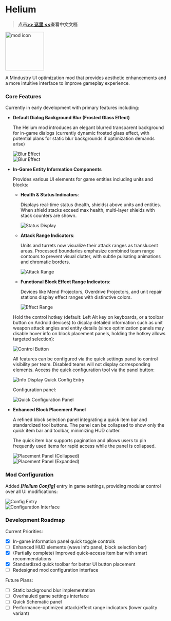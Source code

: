 # Helium

> **点击[>> 这里 <<](README_zh_CN.md)查看中文文档**

<!--suppress ALL -->
<img alt="mod icon" height="120" src="icon.png" width="120"/>

A Mindustry UI optimization mod that provides aesthetic enhancements and a more intuitive interface to improve gameplay experience.

### Core Features

Currently in early development with primary features including:

- **Default Dialog Background Blur (Frosted Glass Effect)**

  The Helium mod introduces an elegant blurred transparent background for in-game dialogs (currently dynamic frosted glass effect, with potential plans for static blur backgrounds if optimization demands arise)  

  ![Blur Effect](preview_imgs/en/blur-1.png)  
  ![Blur Effect](preview_imgs/en/blur-2.png)

- **In-Game Entity Information Components**

  Provides various UI elements for game entities including units and blocks:

  - **Health & Status Indicators**:

    Displays real-time status (health, shields) above units and entities. When shield stacks exceed max health, multi-layer shields with stack counters are shown.  
  
    ![Status Display](preview_imgs/en/statusDisplay.png)
  
  - **Attack Range Indicators**:

    Units and turrets now visualize their attack ranges as translucent areas. Processed boundaries emphasize combined team range contours to prevent visual clutter, with subtle pulsating animations and chromatic borders.  
  
    ![Attack Range](preview_imgs/en/attackRange.png)
  
  - **Functional Block Effect Range Indicators**:

    Devices like Mend Projectors, Overdrive Projectors, and unit repair stations display effect ranges with distinctive colors.  
  
    ![Effect Range](preview_imgs/en/effectRange.png)

  Hold the control hotkey (default: Left Alt key on keyboards, or a toolbar button on Android devices) to display detailed information such as unit weapon attack angles and entity details (since optimization panels may disable hover info on block placement panels, holding the hotkey allows targeted selection):

  ![Control Button](preview_imgs/en/control-button.png)

  All features can be configured via the quick settings panel to control visibility per team. Disabled teams will not display corresponding elements. Access the quick configuration tool via the panel button:

  ![Info Display Quick Config Entry](preview_imgs/en/quick-config-entry.png)

  Configuration panel:

  ![Quick Configuration Panel](preview_imgs/en/quick-config.png)

- **Enhanced Block Placement Panel**

  A refined block selection panel integrating a quick item bar and standardized tool buttons. The panel can be collapsed to show only the quick item bar and toolbar, minimizing HUD clutter.

  The quick item bar supports pagination and allows users to pin frequently used items for rapid access while the panel is collapsed.

  ![Placement Panel (Collapsed)](preview_imgs/en/placement-fold.png)  
  ![Placement Panel (Expanded)](preview_imgs/en/placement-unfold.png)

### Mod Configuration

Added **_\[Helium Config]_** entry in game settings, providing modular control over all UI modifications:

![Config Entry](preview_imgs/en/configEntry.png)  
![Configuration Interface](preview_imgs/en/configurePane.png)

### Development Roadmap

Current Priorities:
- [x] In-game information panel quick toggle controls
- [ ] Enhanced HUD elements (wave info panel, block selection bar)
- [x] (Partially complete) Improved quick-access item bar with smart recommendations
- [x] Standardized quick toolbar for better UI button placement
- [ ] Redesigned mod configuration interface

Future Plans:
- [ ] Static background blur implementation
- [ ] Overhauled game settings interface
- [ ] Quick Schematic panel
- [ ] Performance-optimized attack/effect range indicators (lower quality variant)